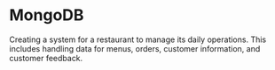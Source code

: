 # MongoDB
Creating a system for a restaurant to manage its daily operations. This includes handling data for menus, orders, customer information, and customer feedback.
